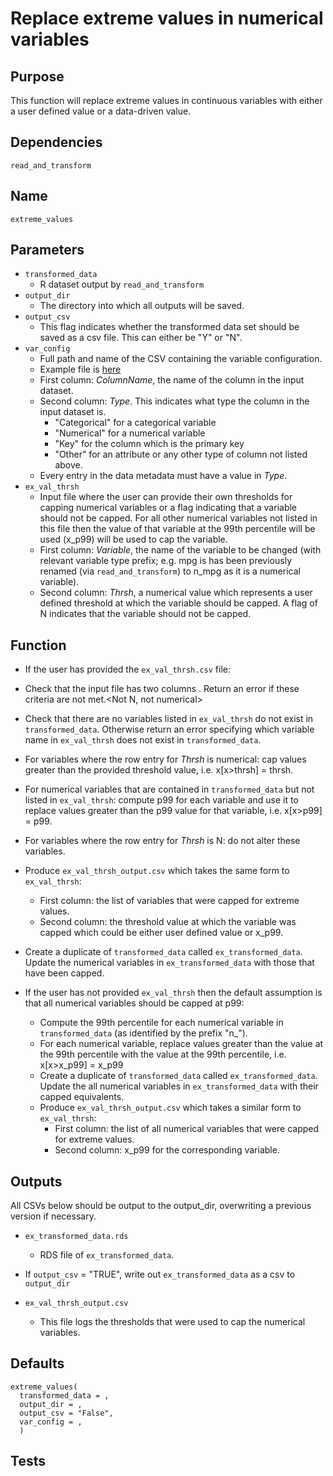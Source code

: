 # Replace extreme values in numerical variables

## Purpose
This function will replace extreme values in continuous variables with either a user defined value or a data-driven value.

## Dependencies
`read_and_transform`

## Name
`extreme_values`

## Parameters
* `transformed_data`
  * R dataset output by `read_and_transform`
* `output_dir`
  * The directory into which all outputs will be saved.
* `output_csv`
  * This flag indicates whether the transformed data set should be saved as a csv file. This can either be "Y" or "N".
* `var_config`
    * Full path and name of the CSV containing the variable configuration.
    * Example file is [here](../example_metadata_files/var_config.csv)
    * First column: _ColumnName_, the name of the column in the input dataset.
    * Second column: _Type_.
      This indicates what type the column in the input dataset is.
      * "Categorical" for a categorical variable
      * "Numerical" for a numerical variable
      * "Key" for the column which is the primary key
      * "Other" for an attribute or any other type of column not listed above.
    * Every entry in the data metadata must have a value in _Type_.
* `ex_val_thrsh`
    * Input file where the user can provide their own thresholds for capping numerical variables or a flag indicating that a variable should not be capped. For all other numerical variables not listed in this file then the value of that variable at the 99th percentile will be used (x_p99) will be used to cap the variable.
    * First column: _Variable_, the name of the variable to be changed (with relevant variable type prefix; e.g. mpg is has been previously renamed (via `read_and_transform`) to n_mpg as it is a numerical variable).
    * Second column: _Thrsh_, a numerical value which represents a user defined threshold at which the variable should be capped. A flag of N indicates that the variable should not be capped.


## Function  
* If the user has provided the `ex_val_thrsh.csv` file:
 * Check that the input file has two columns <names here>. Return an error if these criteria are not met.<Not N, not numerical>
 * Check that there are no variables listed in `ex_val_thrsh` do not exist in `transformed_data`. Otherwise return an error specifying which variable name in `ex_val_thrsh` does not exist in `transformed_data`.
 * For variables where the row entry for _Thrsh_ is numerical: cap values greater than the provided threshold value, i.e. x[x>thrsh] = thrsh.
 * For numerical variables that are contained in `transformed_data` but not listed in `ex_val_thrsh`:  compute p99 for each variable and use it to replace values greater than the p99 value for that variable, i.e. x[x>p99] = p99.
 * For variables where the row entry for _Thrsh_ is N: do not alter these variables.
 * Produce `ex_val_thrsh_output.csv` which takes the same <duplicate> form to `ex_val_thrsh`:
   * First column: the list of variables that were capped for extreme values.
   * Second column: the threshold value at which the variable was capped which could be either user defined value or x_p99.
 * Create a duplicate of `transformed_data` called `ex_transformed_data`. Update the numerical variables in `ex_transformed_data` with those that have been capped.

* If the user has not provided `ex_val_thrsh` then the default assumption is that all numerical variables should be capped at p99:
  * Compute the 99th percentile for each numerical variable in `transformed_data` (as identified by the prefix "n_").
  * For each numerical variable, replace values greater than the value at the 99th percentile with the value at the 99th percentile, i.e. x[x>x_p99] = x_p99
  * Create a duplicate of `transformed_data` called `ex_transformed_data`. Update the all numerical variables in `ex_transformed_data` with their capped equivalents.
  * Produce `ex_val_thrsh_output.csv` which takes a similar form to `ex_val_thrsh`:
    * First column: the list of all numerical variables that were capped for extreme values.
    * Second column: x_p99 for the corresponding variable.

## Outputs
All CSVs below should be output to the output_dir, overwriting a previous version if necessary.

* `ex_transformed_data.rds`
  * RDS file of `ex_transformed_data`.

* If `output_csv` = "TRUE", write out `ex_transformed_data` as a csv to `output_dir`
* `ex_val_thrsh_output.csv`
  * This file logs the thresholds that were used to cap the numerical variables.
## Defaults
```
extreme_values(
  transformed_data = ,
  output_dir = ,
  output_csv = "False",
  var_config = ,
  )  
```
## Tests
